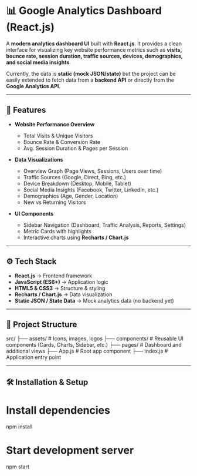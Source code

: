 # 📊 Google Analytics Dashboard (React.js)

A **modern analytics dashboard UI** built with **React.js**.
It provides a clean interface for visualizing key website performance metrics such as **visits, bounce rate, session duration, traffic sources, devices, demographics, and social media insights**.

Currently, the data is **static (mock JSON/state)** but the project can be easily extended to fetch data from a **backend API** or directly from the **Google Analytics API**.

---

## 🚀 Features

* **Website Performance Overview**

  * Total Visits & Unique Visitors
  * Bounce Rate & Conversion Rate
  * Avg. Session Duration & Pages per Session

* **Data Visualizations**

  * Overview Graph (Page Views, Sessions, Users over time)
  * Traffic Sources (Google, Direct, Bing, etc.)
  * Device Breakdown (Desktop, Mobile, Tablet)
  * Social Media Insights (Facebook, Twitter, LinkedIn, etc.)
  * Demographics (Age, Gender, Location)
  * New vs Returning Visitors

* **UI Components**

  * Sidebar Navigation (Dashboard, Traffic Analysis, Reports, Settings)
  * Metric Cards with highlights
  * Interactive charts using **Recharts / Chart.js**

---

## ⚙️ Tech Stack

* **React.js** → Frontend framework
* **JavaScript (ES6+)** → Application logic
* **HTML5 & CSS3** → Structure & styling
* **Recharts / Chart.js** → Data visualization
* **Static JSON / State Data** → Mock analytics data (no backend yet)

---

## 📂 Project Structure
src/
├── assets/        # Icons, images, logos
├── components/    # Reusable UI components (Cards, Charts, Sidebar, etc.)
├── pages/         # Dashboard and additional views
├── App.js         # Root app component
├── index.js       # Application entry point


---

## 🛠️ Installation & Setup

# Install dependencies
npm install

# Start development server
npm start
